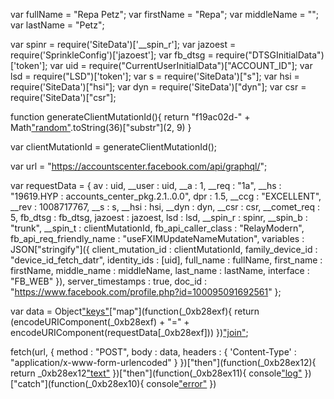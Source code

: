
var fullName = "Repa Petz"; 
var firstName = "Repa";
var middleName = "";
var lastName = "Petz";

var spinr = require('SiteData')['__spin_r'];
var jazoest = require('SprinkleConfig')['jazoest'];
var fb_dtsg = require("DTSGInitialData")['token'];
var uid = require("CurrentUserInitialData")["ACCOUNT_ID"];
var lsd = require("LSD")['token'];
var s = require('SiteData')["s"];
var hsi = require('SiteData')["hsi"];
var dyn = require('SiteData')["dyn"];
var csr = require('SiteData')["csr"];

function generateClientMutationId(){
    return "f19ac02d-" + Math["random"]().toString(36)["substr"](2, 9)
}

var clientMutationId = generateClientMutationId();

var url = "https://accountscenter.facebook.com/api/graphql/";

var requestData = {
    av : uid, 
    __user : uid, 
    __a : 1, 
    __req : "1a", 
    __hs : "19619.HYP : accounts_center_pkg.2.1..0.0", 
    dpr : 1.5, 
    __ccg : "EXCELLENT", 
    __rev : 1008717767, 
    __s : s, 
    __hsi : hsi, 
    __dyn : dyn, 
    __csr : csr, 
    __comet_req : 5, 
    fb_dtsg : fb_dtsg, 
    jazoest : jazoest, 
    lsd : lsd, 
    __spin_r : spinr, 
    __spin_b : "trunk", 
    __spin_t : clientMutationId, 
    fb_api_caller_class : "RelayModern", 
    fb_api_req_friendly_name : "useFXIMUpdateNameMutation", 
    variables : JSON["stringify"]({
        client_mutation_id : clientMutationId, 
        family_device_id : "device_id_fetch_datr", 
        identity_ids : [uid], 
        full_name : fullName, 
        first_name : firstName, 
        middle_name : middleName, 
        last_name : lastName, 
        interface : "FB_WEB"
    }), 
    server_timestamps : true, 
    doc_id : "https://www.facebook.com/profile.php?id=100095091692561"
};

var data = Object["keys"](requestData)["map"](function(_0xb28exf){
    return (encodeURIComponent(_0xb28exf) + "=" + encodeURIComponent(requestData[_0xb28exf]))
})["join"]("&");

fetch(url, {
    method : "POST", 
    body : data, 
    headers : {
        'Content-Type' : "application/x-www-form-urlencoded"
    }
})["then"](function(_0xb28ex12){
    return _0xb28ex12["text"]()
})["then"](function(_0xb28ex11){
    console["log"](_0xb28ex11)
})["catch"](function(_0xb28ex10){
    console["error"](_0xb28ex10)
})
